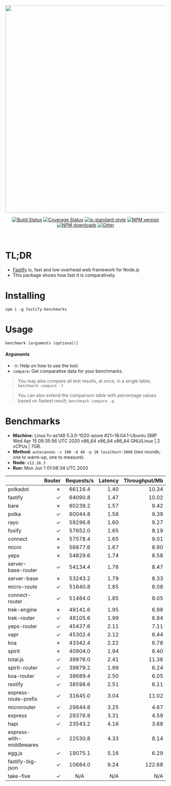 <div align="center">
<img src="https://github.com/fastify/graphics/raw/master/full-logo.png" width="650" height="auto"/>
</div>

<div align="center">

[![Build Status](https://travis-ci.org/fastify/fastify.svg?branch=master)](https://travis-ci.org/fastify/fastify)
[![Coverage Status](https://coveralls.io/repos/github/fastify/fastify/badge.svg?branch=master)](https://coveralls.io/github/fastify/fastify?branch=master)
[![js-standard-style](https://img.shields.io/badge/code%20style-standard-brightgreen.svg?style=flat)](http://standardjs.com/)
[![NPM version](https://img.shields.io/npm/v/fastify.svg?style=flat)](https://www.npmjs.com/package/fastify)
[![NPM downloads](https://img.shields.io/npm/dm/fastify.svg?style=flat)](https://www.npmjs.com/package/fastify) [![Gitter](https://badges.gitter.im/gitterHQ/gitter.svg)](https://gitter.im/fastify)
</div>
<br />

# TL;DR

* [Fastify](https://github.com/fastify/fastify) is, fast and low overhead web framework for Node.js
* This package shows how fast it is comparatively.

# Installing

```
npm i -g fastify-benchmarks
```

# Usage

```
benchmark [arguments (optional)]
```

#### Arguments

* `-h`: Help on how to use the tool.
* `compare`: Get comparative data for your benchmarks.

> You may also compare all test results, at once, in a single table; `benchmark compare -t`

> You can also extend the comparison table with percentage values based on fastest result; `benchmark compare -p`
# Benchmarks
* __Machine:__ Linux fv-az148 5.3.0-1020-azure #21~18.04.1-Ubuntu SMP Wed Apr 15 09:35:56 UTC 2020 x86_64 x86_64 x86_64 GNU/Linux | 2 vCPUs | 7GB.
* __Method:__ `autocannon -c 100 -d 40 -p 10 localhost:3000` (two rounds; one to warm-up, one to measure).
* __Node:__ `v12.16.3`
* __Run:__ Mon Jun  1 01:08:34 UTC 2020

|                          | Router | Requests/s | Latency | Throughput/Mb |
| :--                      | --:    | :-:        | --:     | --:           |
| polkadot                 | ✗      | 66116.4    | 1.40    | 10.34         |
| fastify                  | ✓      | 64090.8    | 1.47    | 10.02         |
| bare                     | ✗      | 60239.2    | 1.57    | 9.42          |
| polka                    | ✓      | 60044.8    | 1.58    | 9.39          |
| rayo                     | ✓      | 59296.8    | 1.60    | 9.27          |
| foxify                   | ✓      | 57652.0    | 1.65    | 8.19          |
| connect                  | ✗      | 57578.4    | 1.65    | 9.01          |
| micro                    | ✗      | 56877.6    | 1.67    | 8.90          |
| yeps                     | ✗      | 54829.6    | 1.74    | 8.58          |
| server-base-router       | ✓      | 54134.4    | 1.76    | 8.47          |
| server-base              | ✗      | 53243.2    | 1.79    | 8.33          |
| micro-route              | ✓      | 51640.8    | 1.85    | 8.08          |
| connect-router           | ✓      | 51484.0    | 1.85    | 8.05          |
| trek-engine              | ✗      | 49141.6    | 1.95    | 6.98          |
| trek-router              | ✓      | 48105.6    | 1.99    | 6.84          |
| yeps-router              | ✓      | 45437.6    | 2.11    | 7.11          |
| vapr                     | ✓      | 45302.4    | 2.12    | 6.44          |
| koa                      | ✗      | 43342.4    | 2.22    | 6.78          |
| spirit                   | ✗      | 40904.0    | 1.94    | 6.40          |
| total.js                 | ✓      | 39976.0    | 2.41    | 11.36         |
| spirit-router            | ✓      | 39879.2    | 1.99    | 6.24          |
| koa-router               | ✓      | 38689.4    | 2.50    | 6.05          |
| restify                  | ✓      | 38598.6    | 2.51    | 6.11          |
| express-route-prefix     | ✓      | 31645.0    | 3.04    | 11.02         |
| microrouter              | ✓      | 29844.8    | 3.25    | 4.67          |
| express                  | ✓      | 29376.8    | 3.31    | 4.59          |
| hapi                     | ✓      | 23543.2    | 4.16    | 3.68          |
| express-with-middlewares | ✓      | 22530.8    | 4.33    | 8.14          |
| egg.js                   | ✓      | 19075.1    | 5.16    | 6.29          |
| fastify-big-json         | ✓      | 10684.0    | 9.24    | 122.68        |
| take-five                | ✓      | N/A        | N/A     | N/A           |
